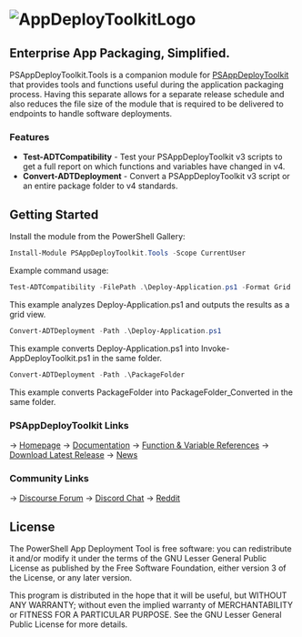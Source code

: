 # ![AppDeployToolkitLogo](https://github.com/user-attachments/assets/7766bcb3-fa87-496e-9b19-7a8e194dcd97)

## Enterprise App Packaging, Simplified.

PSAppDeployToolkit.Tools is a companion module for [PSAppDeployToolkit](https://github.com/PSAppDeployToolkit/PSAppDeployToolkit) that provides tools and functions useful during the application packaging process. Having this separate allows for a separate release schedule and also reduces the file size of the module that is required to be delivered to endpoints to handle software deployments.

### Features

- **Test-ADTCompatibility** - Test your PSAppDeployToolkit v3 scripts to get a full report on which functions and variables have changed in v4.
- **Convert-ADTDeployment** - Convert a PSAppDeployToolkit v3 script or an entire package folder to v4 standards.

## Getting Started

Install the module from the PowerShell Gallery:

```powershell
Install-Module PSAppDeployToolkit.Tools -Scope CurrentUser
```

Example command usage:

```powershell
Test-ADTCompatibility -FilePath .\Deploy-Application.ps1 -Format Grid
```

This example analyzes Deploy-Application.ps1 and outputs the results as a grid view.

```powershell
Convert-ADTDeployment -Path .\Deploy-Application.ps1
```

This example converts Deploy-Application.ps1 into Invoke-AppDeployToolkit.ps1 in the same folder.

```powershell
Convert-ADTDeployment -Path .\PackageFolder
```

This example converts PackageFolder into PackageFolder_Converted in the same folder.

### PSAppDeployToolkit Links

-> [Homepage](https://psappdeploytoolkit.com)
-> [Documentation](https://psappdeploytoolkit.com/docs)
-> [Function & Variable References](https://psappdeploytoolkit.com/docs/reference)
-> [Download Latest Release](https://github.com/PSAppDeployToolkit/PSAppDeployToolkit/releases)
-> [News](https://psappdeploytoolkit.com/blog)

### Community Links

-> [Discourse Forum](https://discourse.psappdeploytoolkit.com/)
-> [Discord Chat](https://discord.com/channels/618712310185197588/627204361545842688)
-> [Reddit](https://reddit.com/r/psadt)

## License

The PowerShell App Deployment Tool is free software: you can redistribute it and/or modify it under the terms of the GNU Lesser General Public License as published by the Free Software Foundation, either version 3 of the License, or any later version.

This program is distributed in the hope that it will be useful, but WITHOUT ANY WARRANTY; without even the implied warranty of MERCHANTABILITY or FITNESS FOR A PARTICULAR PURPOSE.  See the GNU Lesser General Public License for more details.
